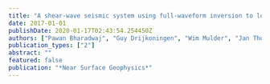 ```yaml
---
title: "A shear-wave seismic system using full-waveform inversion to look ahead of a tunnel-boring machine"
date: 2017-01-01
publishDate: 2020-01-17T02:43:54.254450Z
authors: ["Pawan Bharadwaj", "Guy Drijkoningen", "Wim Mulder", "Jan Thorbecke", "Boriszlav Neducza", "Rob Jenneskens"]
publication_types: ["2"]
abstract: ""
featured: false
publication: "*Near Surface Geophysics*"
---
```


